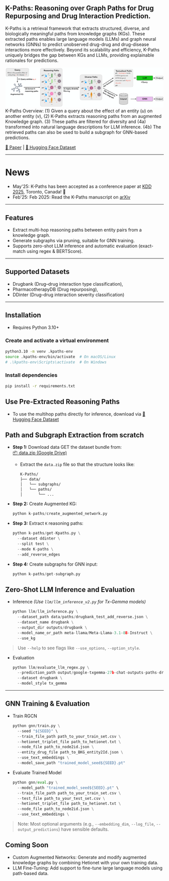 ## K-Paths: Reasoning over Graph Paths for Drug Repurposing and Drug Interaction Prediction.
K-Paths is a retrieval framework that extracts structured, diverse, and biologically meaningful paths from knowledge graphs (KGs). These extracted paths enables large language models (LLMs) and graph neural networks (GNNs) to predict unobserved drug-drug and drug-disease interactions more effectively.
Beyond its scalability and efficiency, K-Paths uniquely bridges the gap between KGs and LLMs, providing explainable rationales for predictions.

![Overview of K-Paths Framework](assets/K-Paths-overview.png)
K-Paths Overview: (1) Given a query about the effect of an entity ($u$) on another entity ($v$), (2) K-Paths extracts reasoning paths from an augmented Knowledge graph. (3) These paths are filtered for diversity and (4a) transformed into natural language descriptions for LLM inference. (4b) The retrieved paths can also be used to build a subgraph for GNN-based predictions.

[📖 Paper](https://arxiv.org/abs/2502.13344) | [🤗 Hugging Face Dataset](https://huggingface.co/Tassy24)

---
# News 
- May'25: K-Paths has been accepted as a conference paper at [KDD 2025](https://kdd2025.kdd.org/), Toronto, Canada! 🎉
- Feb'25: Feb 2025: Read the K-Paths manuscript on [arXiv](https://arxiv.org/abs/2502.13344)
---
## Features
- Extract multi-hop reasoning paths between entity pairs from a knowledge graph.
- Generate subgraphs via pruning, suitable for GNN training.
- Supports zero-shot LLM inference and automatic evaluation (exact-match using regex & BERTScore).

---
## Supported Datasets
- Drugbank (Drug–drug interaction type classification),
- PharmacotherapyDB (Drug repurposing), 
- DDinter (Drug–drug interaction severity classification)

---

## Installation
- Requires Python 3.10+
### Create and activate a virtual environment
```bash
python3.10 -m venv .kpaths-env
source .kpaths-env/bin/activate  # On macOS/Linux
# .\kpaths-env\Scripts\activate  # On Windows
```
### Install dependencies
```bash
pip install -r requirements.txt
```

## Use Pre-Extracted Reasoning Paths
- To use the multihop paths directly for inference, download via [🤗 Hugging Face Dataset](https://huggingface.co/Tassy24)

## Path and Subgraph Extraction from scratch

- **Step 1:** Download data
  GET the dataset bundle from:  
  [📦 data.zip (Google Drive)](https://drive.google.com/file/d/1_6meo_nB2RqHrVM9pqCBA67FQ6PR4QiI/view?usp=drive_link)
  - Extract the `data.zip` file so that the structure looks like:
    ```
    K-Paths/
    ├── data/
    │   └── subgraphs/
    │   └── paths/
    │       └── ...
    ```

- **Step 2:** Create Augmented KG:  
  ```python
  python k-paths/create_augmented_network.py
  ```

- **Step 3:** Extract `K` reasoning paths:  
  ```python
  python k-paths/get-Kpaths.py \
    --dataset ddinter \
    --split test \
    --mode K-paths \
    --add_reverse_edges
  ```

- **Step 4:** Create subgraphs for GNN input:  
  ```python
  python k-paths/get-subgraph.py
  ```

## Zero-Shot LLM Inference and Evaluation

- Inference
  *(Use `llm/llm_inference_v2.py` for Tx-Gemma models)*  
  ```python
  python llm/llm_inference.py \
    --dataset_path data/paths/drugbank_test_add_reverse.json \
    --dataset_name drugbank \
    --output_dir outputs/drugbank \
    --model_name_or_path meta-llama/Meta-Llama-3.1-8B-Instruct \
    --use_kg
  ```
> Use `--help` to see flags like `--use_options`, `--option_style`.

- Evaluation
  ```python
  python llm/evaluate_llm_regex.py \
    --prediction_path output/google-txgemma-27b-chat-outputs-paths-drugbank_test_add_reverse-json-predictions.csv \
    --dataset drugbank \
    --model_style tx_gemma
  ```

---
## GNN Training & Evaluation

- Train RGCN
  ```python
  python gnn/train.py \
    --seed "${SEED}" \
    --train_file_path path_to_your_train_set.csv \
    --hetionet_triplet_file path_to_hetionet.txt \
    --node_file path_to_node2id.json \
    --entity_drug_file path_to_BKG_entity2Id.json \
    --use_text_embeddings \
    --model_save_path "trained_model_seed${SEED}.pt"

  ```

- Evaluate Trained Model
  ```python
  python gnn/eval.py \
    --model_path "trained_model_seed${SEED}.pt" \
    --train_file_path path_to_your_train_set.csv \
    --test_file path_to_your_test_set.csv \
    --hetionet_triplet_file path_to_hetionet.txt \
    --node_file path_to_node2id.json \
    --use_text_embeddings \
  ```
> Note: Most optional arguments (e.g., `--embedding_dim`, `--log_file`, `--output_predictions`) have sensible defaults.

## Coming Soon
- Custom Augmented Networks: Generate and modify augmented knowledge graphs by combining Hetionet with your own training data.
- LLM Fine-Tuning: Add support to fine-tune large language models using path-based data.
